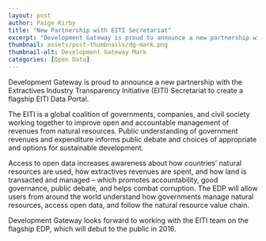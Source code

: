 ```yaml
---
layout: post
author: Paige Kirby
title: "New Partnership with EITI Secretariat"
excerpt: "Development Gateway is proud to announce a new partnership with the EITI Secretariat to create a flagship EITI Data Portal...."
thumbnail: assets/post-thumbnails/dg-mark.png
thumbnail-alt: Development Gateway Mark
categories: [Open Data]
---
```


Development Gateway is proud to announce a new partnership with the Extractives Industry Transparency Initiative (EITI) Secretariat to create a flagship EITI Data Portal. 

The EITI is a global coalition of governments, companies, and civil society working together to improve open and accountable management of revenues from natural resources. Public understanding of government revenues and expenditure informs public debate and choices of appropriate and options for sustainable development.

Access to open data increases awareness about how countries’ natural resources are used, how extractives revenues are spent, and how land is transacted and managed – which promotes accountability, good governance, public debate, and helps combat corruption. The EDP will allow users from around the world understand how governments manage natural resources, access open data, and follow the natural resource value chain.

Development Gateway looks forward to working with the EITI team on the flagship EDP, which will debut to the public in 2016.
